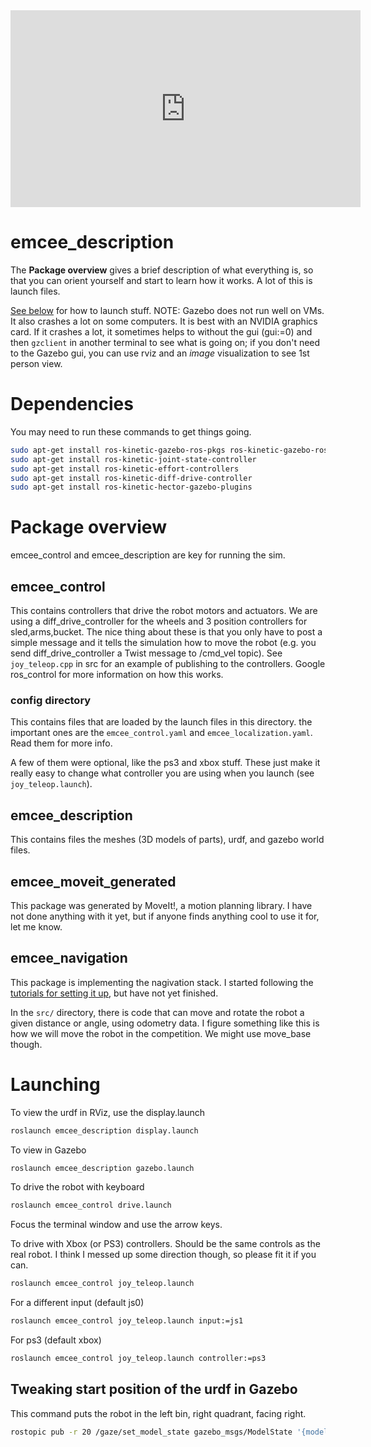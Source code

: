 <iframe width="560" height="315" src="https://www.youtube.com/embed/CdpFUFFlBOw" frameborder="0" allowfullscreen></iframe>



# emcee_description
The __Package overview__ gives a brief description of what everything is, so that you can orient yourself and start to learn how it works.  A lot of this is launch files.

[See below](#Launching) for how to launch stuff.
NOTE: Gazebo does not run well on VMs. It also crashes a lot on some computers. It is best with an NVIDIA graphics card.  If it crashes a lot, it sometimes helps to without the gui (gui:=0) and then `gzclient` in another terminal to see what is going on; if you don't need to the Gazebo gui, you can use rviz and an *image* visualization to see 1st person view.

# Dependencies
You may need to run these commands to get things going.

``` bash
sudo apt-get install ros-kinetic-gazebo-ros-pkgs ros-kinetic-gazebo-ros-control
sudo apt-get install ros-kinetic-joint-state-controller
sudo apt-get install ros-kinetic-effort-controllers
sudo apt-get install ros-kinetic-diff-drive-controller
sudo apt-get install ros-kinetic-hector-gazebo-plugins
```


# Package overview
emcee_control and emcee_description are key for running the sim.

## emcee_control
This contains controllers that drive the robot motors and actuators.  We are using a diff_drive_controller for the wheels and 3 position controllers for sled,arms,bucket.  The nice thing about these is that you only have to post a simple message and it tells the simulation how to move the robot (e.g. you send diff_drive_controller a Twist message to /cmd_vel topic).  See `joy_teleop.cpp` in src for an example of publishing to the controllers.  Google ros_control for more information on how this works.

### config directory
This contains files that are loaded by the launch files in this directory.  the important ones are the `emcee_control.yaml` and `emcee_localization.yaml`. Read them for more info.

A few of them were optional, like the ps3 and xbox stuff. These just make it really easy to change what controller you are using when you launch (see `joy_teleop.launch`).

## emcee_description
This contains files the meshes (3D models of parts), urdf, and gazebo world files.

## emcee_moveit_generated
This package was generated by MoveIt!, a motion planning library.  I have not done anything with it yet, but if anyone finds anything cool to use it for, let me know.


## emcee_navigation
This package is implementing the nagivation stack.  I started following the [tutorials for setting it up](http://wiki.ros.org/navigation/Tutorials/RobotSetup), but have not yet finished.

In the `src/` directory, there is code that can move and rotate the robot a given distance or angle, using odometry data.  I figure something like this is how we will move the robot in the competition.  We might use move_base though.



# Launching
To view the urdf in RViz, use the display.launch
```bash
roslaunch emcee_description display.launch
```

To view in Gazebo
```bash
roslaunch emcee_description gazebo.launch
```

To drive the robot with keyboard
```bash
roslaunch emcee_control drive.launch
```
Focus the terminal window and use the arrow keys.


To drive with Xbox (or PS3) controllers.  Should be the same controls as the real robot.  I think I messed up some direction though, so please fit it if you can.
```bash
roslaunch emcee_control joy_teleop.launch
```
For a different input (default js0)
```bash
roslaunch emcee_control joy_teleop.launch input:=js1
```
For ps3 (default xbox)
```bash
roslaunch emcee_control joy_teleop.launch controller:=ps3
```



## Tweaking start position of the urdf in Gazebo
This command puts the robot in the left bin, right quadrant, facing right.
```bash
rostopic pub -r 20 /gaze/set_model_state gazebo_msgs/ModelState '{model_name: emcee, pose: { position: { x: -2.1, y: 2.8, z: 2 }, orientation: {x: 0, y: 0, z: 0, w: 1 } }, twist: { linear: { x: 0, y: 0, z: 0 }, angular: { x: 0, y: 0, z: 0}  }, reference_frame: world }'
```
